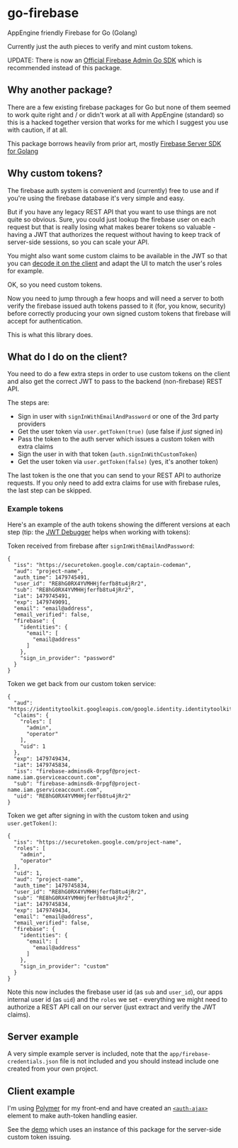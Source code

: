 # go-firebase

AppEngine friendly Firebase for Go (Golang)

Currently just the auth pieces to verify and mint custom tokens.

UPDATE: There is now an [Official Firebase Admin Go SDK](https://github.com/firebase/firebase-admin-go)
which is recommended instead of this package.

## Why another package?

There are a few existing firebase packages for Go but none of them seemed to work 
quite right and / or didn't work at all with AppEngine (standard) so this is a
hacked together version that works for me which I suggest you use with caution, if
at all.

This package borrows heavily from prior art, mostly [Firebase Server SDK for Golang
](https://github.com/wuman/firebase-server-sdk-go)

## Why custom tokens?

The firebase auth system is convenient and (currently) free to use and if you're
using the firebase database it's very simple and easy.

But if you have any legacy REST API that you want to use things are not quite so
obvious. Sure, you could just lookup the firebase user on each request but that is
really losing what makes bearer tokens so valuable - having a JWT that authorizes
the request without having to keep track of server-side sessions, so you can scale
your API.

You might also want some custom claims to be available in the JWT so that you can
[decode it on the client](https://github.com/auth0/jwt-decode) and adapt the UI to
match the user's roles for example.

OK, so you need custom tokens.

Now you need to jump through a few hoops and will need a server to both verify the 
firebase issued auth tokens passed to it (for, you know, security) before correctly
producing your own signed custom tokens that firebase will accept for authentication.

This is what this library does.

## What do I do on the client?

You need to do a few extra steps in order to use custom tokens on the client and
also get the correct JWT to pass to the backend (non-firebase) REST API.

The steps are:

* Sign in user with `signInWithEmailAndPassword` or one of the 3rd party providers
* Get the user token via `user.getToken(true)` (use false if *just* signed in)
* Pass the token to the auth server which issues a custom token with extra claims
* Sign the user in with that token (`auth.signInWithCustomToken`) 
* Get the user token via `user.getToken(false)` (yes, it's another token)

The last token is the one that you can send to your REST API to authorize requests.
If you only need to add extra claims for use with firebase rules, the last step can
be skipped.

### Example tokens

Here's an example of the auth tokens showing the different versions at each step
(tip: the [JWT Debugger](https://jwt.io/) helps when working with tokens):

Token received from firebase after `signInWithEmailAndPassword`:

```
{
  "iss": "https://securetoken.google.com/captain-codeman",
  "aud": "project-name",
  "auth_time": 1479745491,
  "user_id": "RE8hG0RX4YVMHHjferfb8tu4jRr2",
  "sub": "RE8hG0RX4YVMHHjferfb8tu4jRr2",
  "iat": 1479745491,
  "exp": 1479749091,
  "email": "email@address",
  "email_verified": false,
  "firebase": {
    "identities": {
      "email": [
        "email@address"
      ]
    },
    "sign_in_provider": "password"
  }
}
```

Token we get back from our custom token service:
```
{
  "aud": "https://identitytoolkit.googleapis.com/google.identity.identitytoolkit.v1.IdentityToolkit",
  "claims": {
    "roles": [
      "admin",
      "operator"
    ],
    "uid": 1
  },
  "exp": 1479749434,
  "iat": 1479745834,
  "iss": "firebase-adminsdk-0rpgf@project-name.iam.gserviceaccount.com",
  "sub": "firebase-adminsdk-0rpgf@project-name.iam.gserviceaccount.com",
  "uid": "RE8hG0RX4YVMHHjferfb8tu4jRr2"
}
```

Token we get after signing in with the custom token and using `user.getToken()`:
```
{
  "iss": "https://securetoken.google.com/project-name",
  "roles": [
    "admin",
    "operator"
  ],
  "uid": 1,
  "aud": "project-name",
  "auth_time": 1479745834,
  "user_id": "RE8hG0RX4YVMHHjferfb8tu4jRr2",
  "sub": "RE8hG0RX4YVMHHjferfb8tu4jRr2",
  "iat": 1479745834,
  "exp": 1479749434,
  "email": "email@address",
  "email_verified": false,
  "firebase": {
    "identities": {
      "email": [
        "email@address"
      ]
    },
    "sign_in_provider": "custom"
  }
}
```

Note this now includes the firebase user id (as `sub` and `user_id`), our apps
internal user id (as `uid`) and the `roles` we set - everything we might need to
authorize a REST API call on our server (just extract and verify the JWT claims).

## Server example

A very simple example server is included, note that the `app/firebase-credentials.json`
file is not included and you should instead include one created from your own project.

## Client example

I'm using [Polymer](https://www.polymer-project.org/) for my front-end and have created
an [`<auth-ajax>`](https://github.com/CaptainCodeman/auth-ajax) element to make auth-token
handling easier.

See the [demo](http://www.captaincodeman.com/auth-ajax/components/auth-ajax/demo/) which
uses an instance of this package for the server-side custom token issuing.
